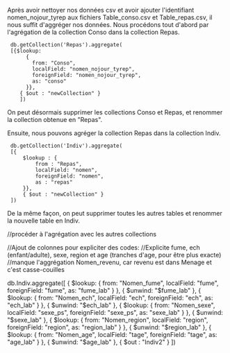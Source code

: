 Après avoir nettoyer nos données csv et avoir ajouter l'identifiant nomen_nojour_tyrep aux fichiers Table_conso.csv et Table_repas.csv, il nous suffit d'aggréger nos données.
Nous procédons tout d'abord par l'agrégation de la collection Conso dans la collection Repas.

     db.getCollection('Repas').aggregate(
     [{$lookup:
          {
            from: "Conso",
            localField: "nomen_nojour_tyrep",
            foreignField: "nomen_nojour_tyrep",
            as: "conso"
          }},
        { $out : "newCollection" }
        ])

On peut désormais supprimer les collections Conso et Repas, et renommer la collection obtenue en "Repas".
 
Ensuite, nous pouvons agréger la collection Repas dans la collection Indiv.
 
     db.getCollection('Indiv').aggregate(
     [{
         $lookup : {
             from : "Repas",
             localField: "nomen",
             foreignField: "nomen",
             as : "repas"
         }},
         { $out : "newCollection" }
     ])

De la même façon, on peut supprimer toutes les autres tables et renommer la nouvelle table en Indiv.

//procéder à l'agrégation avec les autres collections


//Ajout de colonnes pour expliciter des codes:
//Explicite fume, ech (enfant/adulte), sexe, region et age (tranches d'age, pour être plus exacte)
//manque l'aggrégation Nomen_revenu, car revenu est dans Menage et c'est casse-couilles

db.Indiv.aggregate([
    {
       $lookup:
       {
          from: "Nomen_fume",
          localField: "fume",
          foreignField: "fume",
          as: "fume_lab"
        }
    },
    { $unwind: "$fume_lab" },
    {
       $lookup:
       {
          from: "Nomen_ech",
          localField: "ech",
          foreignField: "ech",
          as: "ech_lab"
        }
    },
    { $unwind: "$ech_lab" },
    {
       $lookup:
       {
          from: "Nomen_sexe",
          localField: "sexe_ps",
          foreignField: "sexe_ps",
          as: "sexe_lab"
        }
    },
    { $unwind: "$sexe_lab" },
    {
       $lookup:
       {
          from: "Nomen_region",
          localField: "region",
          foreignField: "region",
          as: "region_lab"
        }
    },
    { $unwind: "$region_lab" },
    {
       $lookup:
       {
          from: "Nomen_age",
          localField: "tage",
          foreignField: "tage",
          as: "age_lab"
        }
    },
    { $unwind: "$age_lab" },
    { $out : "Indiv2" }
])

